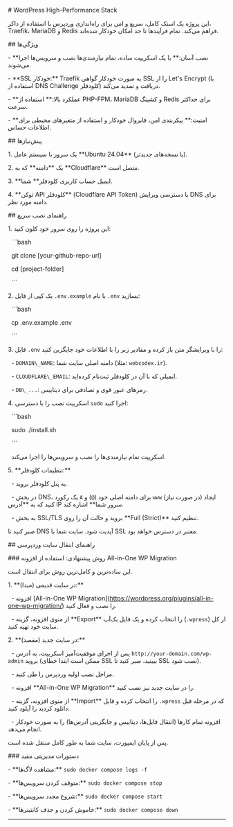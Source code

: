 \# WordPress High-Performance Stack



این پروژه یک استک کامل، سریع و امن برای راه‌اندازی وردپرس با استفاده از داکر، Traefik، MariaDB و Redis فراهم می‌کند. تمام فرآیندها تا حد امکان خودکار شده‌اند.



\## ویژگی‌ها



\- \*\*نصب آسان:\*\* با یک اسکریپت ساده، تمام نیازمندی‌ها نصب و سرویس‌ها اجرا می‌شوند.

\- \*\*SSL خودکار:\*\* Traefik به صورت خودکار گواهی SSL را از Let's Encrypt (با استفاده از DNS Challenge کلودفلر) دریافت و تمدید می‌کند.

\- \*\*عملکرد بالا:\*\* استفاده از PHP-FPM، MariaDB و کشینگ Redis برای حداکثر سرعت.

\- \*\*امنیت:\*\* پیکربندی امن، فایروال خودکار و استفاده از متغیرهای محیطی برای اطلاعات حساس.



\## پیش‌نیازها



1\.  یک سرور با سیستم عامل \*\*Ubuntu 24.04\*\* (یا نسخه‌های جدیدتر).

2\.  یک \*\*دامنه\*\* که به \*\*Cloudflare\*\* متصل است.

3\.  \*\*ایمیل حساب کاربری کلودفلر\*\* شما.

4\.  \*\*توکن API کلودفلر\*\* (Cloudflare API Token) با دسترسی ویرایش DNS برای دامنه مورد نظر.



\## راهنمای نصب سریع



1\.  این پروژه را روی سرور خود کلون کنید:

&nbsp;   ```bash

&nbsp;   git clone \[your-github-repo-url]

&nbsp;   cd \[project-folder]

&nbsp;   ```



2\.  یک کپی از فایل `.env.example` با نام `.env` بسازید:

&nbsp;   ```bash

&nbsp;   cp .env.example .env

&nbsp;   ```



3\.  فایل `.env` را با ویرایشگر متن باز کرده و مقادیر زیر را با اطلاعات خود جایگزین کنید:

&nbsp;   - `DOMAIN\_NAME`: دامنه اصلی سایت شما (مثلا: `webcodex.ir`).

&nbsp;   - `CLOUDFLARE\_EMAIL`: ایمیلی که با آن در کلودفلر ثبت‌نام کرده‌اید.

&nbsp;   - `DB\_...`: رمزهای عبور قوی و تصادفی برای دیتابیس.



4\.  اسکریپت نصب را با دسترسی `sudo` اجرا کنید:

&nbsp;   ```bash

&nbsp;   sudo ./install.sh

&nbsp;   ```

&nbsp;   اسکریپت تمام نیازمندی‌ها را نصب و سرویس‌ها را اجرا می‌کند.



5\.  \*\*تنظیمات کلودفلر:\*\*

&nbsp;   - به پنل کلودفلر بروید.

&nbsp;   - در بخش DNS، یک رکورد `A` برای دامنه اصلی خود (`@`) و `www` (در صورت نیاز) ایجاد کنید که به \*\*آدرس IP سرور شما\*\* اشاره کند.

&nbsp;   - به بخش SSL/TLS بروید و حالت آن را روی \*\*Full (Strict)\*\* تنظیم کنید.



صبر کنید تا DNS آپدیت شود. سایت شما با SSL معتبر در دسترس خواهد بود.



\## راهنمای انتقال سایت وردپرسی



\### روش پیشنهادی: استفاده از افزونه All-in-One WP Migration



این ساده‌ترین و کامل‌ترین روش برای انتقال است.



1\.  \*\*در سایت قدیمی (مبدا):\*\*

&nbsp;   - افزونه \[All-in-One WP Migration](https://wordpress.org/plugins/all-in-one-wp-migration/) را نصب و فعال کنید.

&nbsp;   - از منوی افزونه، گزینه \*\*Export\*\* را انتخاب کرده و یک فایل بک‌آپ (`.wpress`) از کل سایت خود تهیه کنید.



2\.  \*\*در سایت جدید (مقصد):\*\*

&nbsp;   - پس از اجرای موفقیت‌آمیز اسکریپت، به آدرس `http://your-domain.com/wp-admin` بروید (ممکن است ابتدا خطای SSL ببینید، صبر کنید تا SSL نصب شود).

&nbsp;   - مراحل نصب اولیه وردپرس را طی کنید.

&nbsp;   - افزونه \*\*All-in-One WP Migration\*\* را در سایت جدید نیز نصب کنید.

&nbsp;   - از منوی افزونه، گزینه \*\*Import\*\* را انتخاب کرده و فایل `.wpress` که در مرحله قبل دانلود کردید را آپلود کنید.

&nbsp;   - افزونه تمام کارها (انتقال فایل‌ها، دیتابیس و جایگزینی آدرس‌ها) را به صورت خودکار انجام می‌دهد.



پس از پایان ایمپورت، سایت شما به طور کامل منتقل شده است.



\### دستورات مدیریتی مفید



\- \*\*مشاهده لاگ‌ها:\*\* `sudo docker compose logs -f`

\- \*\*متوقف کردن سرویس‌ها:\*\* `sudo docker compose stop`

\- \*\*شروع مجدد سرویس‌ها:\*\* `sudo docker compose start`

\- \*\*خاموش کردن و حذف کانتینرها:\*\* `sudo docker compose down`



---


